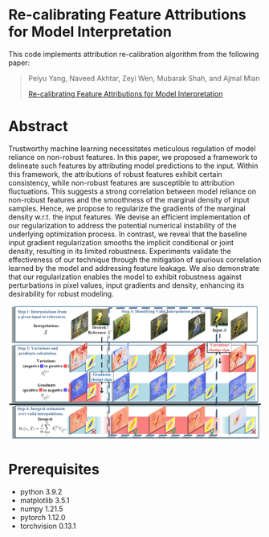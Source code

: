 # Re-calibrating Feature Attributions for Model Interpretation

This code implements attribution re-calibration algorithm from the following paper:

> Peiyu Yang, Naveed Akhtar, Zeyi Wen, Mubarak Shah, and Ajmal Mian
>
> [Re-calibrating Feature Attributions for Model Interpretation](https://scholar.google.com/citations?view_op=view_citation&hl=en&user=Xqmlj18AAAAJ&sortby=pubdate&citation_for_view=Xqmlj18AAAAJ:kzcrU_BdoSEC)


# Abstract

Trustworthy machine learning necessitates meticulous regulation of model reliance on non-robust features. In this paper, we proposed a framework to delineate such features by attributing model predictions to the input. Within this framework, the attributions of robust features exhibit certain consistency, while non-robust features are susceptible to attribution fluctuations. This suggests a strong correlation between model reliance on non-robust features and the smoothness of the marginal density of input samples. Hence, we propose to regularize the gradients of the marginal density w.r.t. the input features. We devise an efficient implementation of our regularization to address the potential numerical instability of the underlying optimization process. In contrast, we reveal that the baseline input gradient regularization smooths the implicit conditional or joint density, resulting in its limited robustness. Experiments validate the effectiveness of our technique through the mitigation of spurious correlation learned by the model and addressing feature leakage. We also demonstrate that our regularization enables the model to exhibit robustness against perturbations in pixel values, input gradients and density, enhancing its desirability for robust modeling.

![LPI](figs/attribution_recalibration.png)

# Prerequisites

- python 3.9.2
- matplotlib 3.5.1
- numpy 1.21.5
- pytorch 1.12.0
- torchvision 0.13.1
